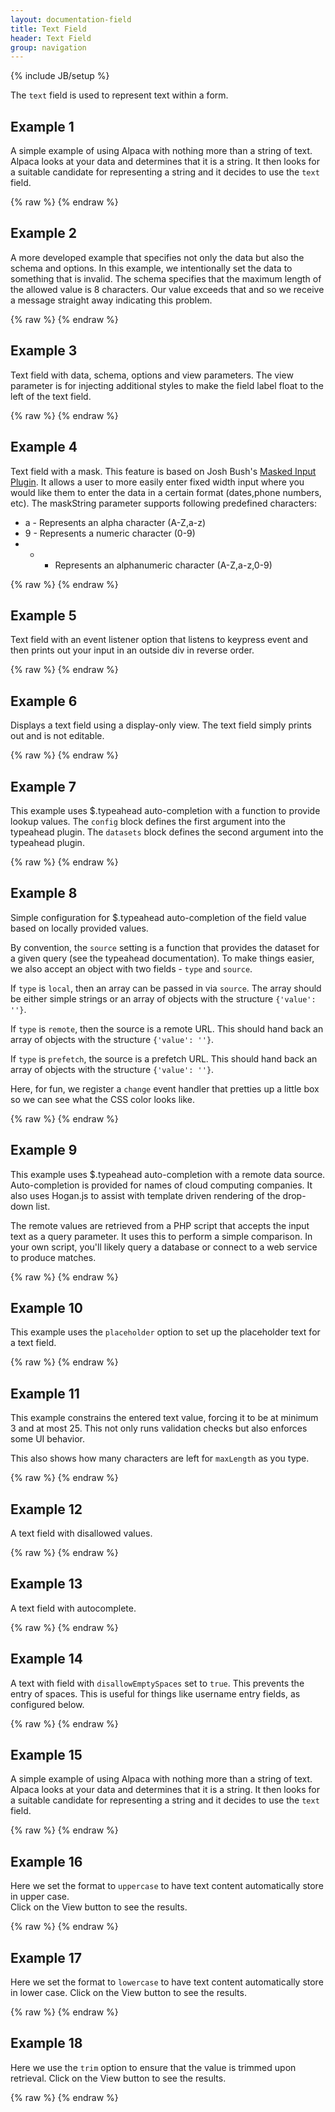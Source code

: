 ```yaml
---
layout: documentation-field
title: Text Field
header: Text Field
group: navigation
---
```

{% include JB/setup %}


The ```text``` field is used to represent text within a form.

<!-- INCLUDE_API_DOCS: text -->

## Example 1
A simple example of using Alpaca with nothing more than a string of text.  Alpaca looks at your data and determines that it
is a string.  It then looks for a suitable candidate for representing a string and it decides to use the ```text``` field.

<div id="field1"> </div>
{% raw %}
<script type="text/javascript" id="field1-script">
$("#field1").alpaca({
    "data": "I Love Alpaca Ice Cream!"
});
</script>
{% endraw %}


## Example 2
A more developed example that specifies not only the data but also the schema and options.  In this example, we intentionally set the data to something that is invalid.
The schema specifies that the maximum length of the allowed value is 8 characters.  Our value exceeds that and so we receive
a message straight away indicating this problem.

<div id="field2"> </div>
{% raw %}
<script type="text/javascript" id="field2-script">
$("#field2").alpaca({
    "data": "Mint Chocolate",
    "schema": {
        "minLength": 3,
        "maxLength": 8
    },
    "options": {
        "label": "Ice Cream",
        "helper": "Please tell us the kind of ice cream you love most!",
        "size": 30,
        "placeholder": "Enter an ice cream flavor"
    }
});
</script>
{% endraw %}


## Example 3
Text field with data, schema, options and view parameters. The view parameter is
for injecting additional styles to make the field label float to the left of the
text field.

<div id="field3"> </div>
{% raw %}
<script type="text/javascript" id="field3-script">
$("#field3").alpaca({
    "data": "Mint",
    "schema": {
        "minLength": 3,
        "maxLength": 8
    },
    "options": {
        "label": "Ice Cream",
        "helper": "Your favorite ice cream?",
        "size": 30
    },
    "view": {
        "parent": "bootstrap-edit",
        "styles": {
            ".alpaca-controlfield-label": {
                "float": "left",
                "padding": "6px 0.3em 0 0"
            }
        }
    }
});
</script>
{% endraw %}


## Example 4
Text field with a mask. This feature is based on Josh Bush's <a href="http://digitalbush.com/projects/masked-input-plugin/">Masked Input Plugin</a>.
It allows a user to more easily enter fixed width input where you would like them to enter the data in a certain format (dates,phone numbers, etc).
The maskString parameter supports following predefined characters:

- a - Represents an alpha character (A-Z,a-z)
- 9 - Represents a numeric character (0-9)
- * - Represents an alphanumeric character (A-Z,a-z,0-9)

<div id="field4"> </div>
{% raw %}
<script type="text/javascript" id="field4-script">
$("#field4").alpaca({
    "data": "123-45-6789",
    "options": {
        "label": "Social Security Number",
        "helper": "Please enter your social security number.",
        "size": 30,
        "maskString": "999-99-9999"
    }
});
</script>
{% endraw %}


## Example 5
Text field with an event listener option that listens to keypress event and then prints out your input in an outside div in reverse order.

<div id="output"> </div>
<div id="field5"> </div>
{% raw %}
<script type="text/javascript" id="field5-script">
$("#field5").alpaca({
    "options": {
        "label": "Echo Your Input",
        "helper": "Type whatever you want to type.",
        "onFieldKeyup": function(e) {
            $('#output').html(this.getValue().split("").reverse().join(""));
        }
    }
});
</script>
{% endraw %}


## Example 6
Displays a text field using a display-only view.  The text field simply prints out and is not editable.

<div id="field6"> </div>
{% raw %}
<script type="text/javascript" id="field6-script">
$("#field6").alpaca({
    "data": "Mickey Mantle",
    "schema": {
        "type": "string"
    },
    "options": {
        "label": "Name"
    },
    "view": "bootstrap-display"
});
</script>
{% endraw %}


## Example 7
This example uses $.typeahead auto-completion with a function to provide lookup values.
The <code>config</code> block defines the first argument into the typeahead plugin.
The <code>datasets</code> block defines the second argument into the typeahead plugin.

<div id="field7"> </div>
{% raw %}
<script type="text/javascript" id="field7-script">
$("#field7").alpaca({
    "schema": {
        "type": "string"
    },
    "options": {
        "type": "text",
        "label": "Company Name",
        "helper": "Select the name of a cloud computing company",
        "typeahead": {
            "config": {
                "autoselect": true,
                "highlight": true,
                "hint": true,
                "minLength": 1
            },
            "datasets": {
                "type": "local",
                "source": function(query)
                {
                    var companies = [
                        "Cloud CMS",
                        "Amazon",
                        "HubSpot"
                    ];

                    var results = [];
                    for (var i = 0; i < companies.length; i++)
                    {
                        var add = true;

                        if (query)
                        {
                            add = (companies[i].indexOf(query) === 0);
                        }

                        if (add)
                        {
                            results.push({
                                "value": companies[i]
                            });
                        }
                    }

                    return results;
                }
            }
        }
    }
});
</script>
{% endraw %}


## Example 8
Simple configuration for $.typeahead auto-completion of the field value based on locally provided values.

By convention, the <code>source</code> setting is a function that provides the dataset for a given query (see the typeahead documentation).
To make things easier, we also accept an object with two fields - <code>type</code> and <code>source</code>.

If <code>type</code> is <code>local</code>, then an array can be passed in via <code>source</code>.  The array should be either simple
strings or an array of objects with the structure <code>{'value': ''}</code>.

If <code>type</code> is <code>remote</code>, then the source is a remote URL.  This should hand back an array of objects with the structure <code>{'value': ''}</code>.

If <code>type</code> is <code>prefetch</code>, the source is a prefetch URL.  This should hand back an array of objects with the structure <code>{'value': ''}</code>.

Here, for fun, we register a <code>change</code> event handler that pretties up a little box so we can see what the
CSS color looks like.
<div id="field8"> </div>
{% raw %}
<script type="text/javascript" id="field8-script">
    var colorNames = ["AliceBlue","AntiqueWhite","Aqua","Aquamarine","Azure","Beige","Bisque","Black","BlanchedAlmond","Blue","BlueViolet","Brown","BurlyWood","CadetBlue","Chartreuse","Chocolate","Coral","CornflowerBlue","Cornsilk","Crimson","Cyan","DarkBlue","DarkCyan","DarkGoldenRod","DarkGray","DarkGrey","DarkGreen","DarkKhaki","DarkMagenta","DarkOliveGreen","Darkorange","DarkOrchid","DarkRed","DarkSalmon","DarkSeaGreen","DarkSlateBlue","DarkSlateGray","DarkSlateGrey","DarkTurquoise","DarkViolet","DeepPink","DeepSkyBlue","DimGray","DimGrey","DodgerBlue","FireBrick","FloralWhite","ForestGreen","Fuchsia","Gainsboro","GhostWhite","Gold","GoldenRod","Gray","Grey","Green","GreenYellow","HoneyDew","HotPink","IndianRed","Indigo","Ivory","Khaki","Lavender","LavenderBlush","LawnGreen","LemonChiffon","LightBlue","LightCoral","LightCyan","LightGoldenRodYellow","LightGray","LightGrey","LightGreen","LightPink","LightSalmon","LightSeaGreen","LightSkyBlue","LightSlateGray","LightSlateGrey","LightSteelBlue","LightYellow","Lime","LimeGreen","Linen","Magenta","Maroon","MediumAquaMarine","MediumBlue","MediumOrchid","MediumPurple","MediumSeaGreen","MediumSlateBlue","MediumSpringGreen","MediumTurquoise","MediumVioletRed","MidnightBlue","MintCream","MistyRose","Moccasin","NavajoWhite","Navy","OldLace","Olive","OliveDrab","Orange","OrangeRed","Orchid","PaleGoldenRod","PaleGreen","PaleTurquoise","PaleVioletRed","PapayaWhip","PeachPuff","Peru","Pink","Plum","PowderBlue","Purple","RebeccaPurple", "Red","RosyBrown","RoyalBlue","SaddleBrown","Salmon","SandyBrown","SeaGreen","SeaShell","Sienna","Silver","SkyBlue","SlateBlue","SlateGray","SlateGrey","Snow","SpringGreen","SteelBlue","Tan","Teal","Thistle","Tomato","Turquoise","Violet","Wheat","White","WhiteSmoke","Yellow","YellowGreen"];

    $("#field8").alpaca({
        "schema": {
            "type": "string"
        },
        "options": {
            "type": "text",
            "label": "CSS Color",
            "helper": "Provide the name of a CSS color you would like to use",
            "typeahead": {
                "datasets": {
                    "type": "local",
                    "source": colorNames
                }
            },
            "events": {
                "change": function() {
                    $("#field8box").css("background-color", this.getValue().toLowerCase());
                }
            }
        },
        "postRender": function(control) {
            control.getFieldEl().append("<div id='field8box' style='width: 200px; height: 100px; border: 1px gray solid; margin: 20px; border-radius: 20px;'></div>");
        }
    });
</script>
{% endraw %}


## Example 9
This example uses $.typeahead auto-completion with a remote data source.  Auto-completion
is provided for names of cloud computing companies.  It also uses Hogan.js to assist
with template driven rendering of the drop-down list.

The remote values are retrieved from a PHP script that accepts the input text as a query
parameter.  It uses this to perform a simple comparison.  In your own script, you'll likely
query a database or connect to a web service to produce matches.

<div id="field9"> </div>
{% raw %}
<script type="text/javascript" id="field9-script">
$("#field9").alpaca({
    "schema": {
        "type": "string"
    },
    "options": {
        "type": "text",
        "label": "Company Name",
        "helper": "Select the name of a cloud computing company",
        "typeahead": {
            "datasets": {
                "type": "remote",
                "source": "http://www.alpacajs.org/endpoints/typeahead-sample.php?q=%QUERY",
                "templates": {
                    "empty": "Nothing found...",
                    "header": "<h4>List of companies</h4><br/><br/>",
                    "footer": "<br/><br/><h4>Powered by Alpaca</h4>",
                    "suggestion": "<p style='color: blue'>{{value}}</p>"
                }
            }
        }
    }
});
</script>
{% endraw %}


## Example 10
This example uses the <code>placeholder</code> option to set up the placeholder text
for a text field.

<div id="field10"></div>
{% raw %}
<script type="text/javascript" id="field10-script">
$("#field10").alpaca({
    "schema": {
        "type": "string"
    },
    "options": {
        "type": "text",
        "label": "Speak thy name and enter...",
        "placeholder": "What is your name?"
    }
});
</script>
{% endraw %}


## Example 11
This example constrains the entered text value, forcing it to be at minimum 3 and at most 25.
This not only runs validation checks but also enforces some UI behavior.

This also shows how many characters are left for <code>maxLength</code> as you type.

<div id="field11"></div>
{% raw %}
<script type="text/javascript" id="field11-script">
$("#field11").alpaca({
    "schema": {
        "type": "string",
        "minLength": 3,
        "maxLength": 25
    },
    "options": {
        "type": "text",
        "label": "What is your name?",
        "constrainMaxLength": true,
        "constrainMinLength": true,
        "showMaxLengthIndicator": true
    },
    "data": "Jackie Robinson"
});
</script>
{% endraw %}


## Example 12
A text field with disallowed values.

<div id="field12"></div>
{% raw %}
<script type="text/javascript" id="field12-script">
$("#field12").alpaca({
    "data": "Mickey Mantle",
    "schema": {
        "type": "string",
        "disallow": ["Mickey Mantle", "Mickey"]
    },
    "options": {
        "label": "Name"
    }
});
</script>
{% endraw %}

## Example 13
A text field with autocomplete.

<div id="field13"></div>
{% raw %}
<script type="text/javascript" id="field13-script">
$("#field13").alpaca({
    "data": "Mickey Mantle",
    "schema": {
        "type": "string"
    },
    "options": {
        "label": "Name",
        "autocomplete": true
    }
});
</script>
{% endraw %}

## Example 14
A text with field with <code>disallowEmptySpaces</code> set to <code>true</code>.  This prevents the entry of spaces.
This is useful for things like username entry fields, as configured below.

<div id="field14"></div>
{% raw %}
<script type="text/javascript" id="field14-script">
$("#field14").alpaca({
    "schema": {
        "type": "string"
    },
    "options": {
        "type": "lowercase",
        "label": "User Name",
        "disallowEmptySpaces": true
    }
});
</script>
{% endraw %}

## Example 15
A simple example of using Alpaca with nothing more than a string of text.  Alpaca looks at your data and determines that it
is a string.  It then looks for a suitable candidate for representing a string and it decides to use the ```text``` field.

<div id="field15"> </div>
{% raw %}
<script type="text/javascript" id="field15-script">
$("#field15").alpaca({
    "schema": {
        "type": "object",
        "properties": {
            "username": {
                "type": "string"
            },
            "password": {
                "type": "string"
            }
        }
    },
    "options": {
        "fields": {
            "username": {
                "type": "text",
                "label": "Username",
                "buttons": {
                    "check": {
                        "value": "Check Availability",
                        "click": function() {

                            // do something here...!
                            alert("This is available!");
                        }
                    }
                }
            },
            "password": {
                "type": "password",
                "label": "Password"
            }
        }
    }
});
</script>
{% endraw %}

## Example 16
Here we set the format to `uppercase` to have text content automatically store in upper case.  
Click on the View button to see the results.

<div id="field16"> </div>
{% raw %}
<script type="text/javascript" id="field16-script">
$("#field16").alpaca({
    "schema": {
        "type": "string",
        "format": "uppercase"
    },
    "options": {
        "label": "Title:",
        "type": "text",
        "form": {
            "buttons": {
                "view": {
                    "label": "View",
                    "click": function() {
                        alert(this.getValue());
                    }
                }
            }
        }
    }
});
</script>
{% endraw %}

## Example 17
Here we set the format to `lowercase` to have text content automatically store in lower case.
Click on the View button to see the results.

<div id="field17"> </div>
{% raw %}
<script type="text/javascript" id="field17-script">
$("#field17").alpaca({
    "schema": {
        "type": "string",
        "format": "lowercase"
    },
    "options": {
        "label": "Title:",
        "type": "text",
        "form": {
            "buttons": {
                "view": {
                    "label": "View",
                    "click": function() {
                        alert(this.getValue());
                    }
                }
            }
        }
    }    
});
</script>
{% endraw %}

## Example 18
Here we use the `trim` option to ensure that the value is trimmed upon retrieval.
Click on the View button to see the results.

<div id="field18"> </div>
{% raw %}
<script type="text/javascript" id="field18-script">
$("#field18").alpaca({
    "schema": {
        "type": "string"
    },
    "options": {
        "label": "Title:",
        "type": "text",
        "trim": true,
        "form": {
            "buttons": {
                "view": {
                    "label": "View",
                    "click": function() {
                        alert("value: " + this.getValue() + ", length: " + this.getValue().length);
                    }
                }
            }
        }
    }    
});
</script>
{% endraw %}

